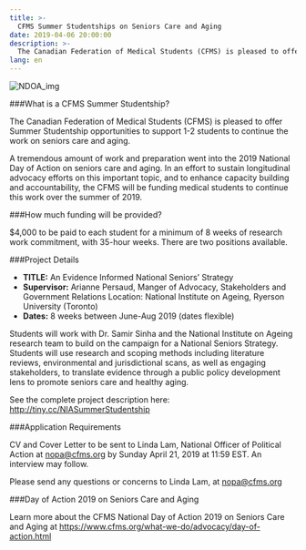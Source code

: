 ```yaml
---
title: >-
  CFMS Summer Studentships on Seniors Care and Aging 
date: 2019-04-06 20:00:00
description: >-
  The Canadian Federation of Medical Students (CFMS) is pleased to offer Summer Studentship opportunities to support 1-2 students to continue the work on seniors care and aging.
lang: en
---
```


![NDOA_img](/images/news-images/ndoa.jpg)

###What is a CFMS Summer Studentship?

The Canadian Federation of Medical Students (CFMS) is pleased to offer Summer Studentship opportunities to support 1-2 students to continue the work on seniors care and aging. 

A tremendous amount of work and preparation went into the 2019 National Day of Action on seniors care and aging. In an effort to sustain longitudinal advocacy efforts on this important topic, and to enhance capacity building and accountability, the CFMS will be funding medical students to continue this work over the summer of 2019.

###How much funding will be provided?

$4,000 to be paid to each student for a minimum of 8 weeks of research work commitment, with 35-hour weeks. There are two positions available. 

###Project Details

* **TITLE:** An Evidence Informed National Seniors’ Strategy 
* **Supervisor:** Arianne Persaud, Manger of Advocacy, Stakeholders and Government Relations
Location: National Institute on Ageing, Ryerson University (Toronto) 
* **Dates:** 8 weeks between June-Aug 2019 (dates flexible)

Students will work with Dr. Samir Sinha and the National Institute on Ageing research team to build on the campaign for a National Seniors Strategy. Students will use research and scoping methods including literature reviews, environmental and jurisdictional scans, as well as engaging stakeholders, to translate evidence through a public policy development lens to promote seniors care and healthy aging.

See the complete project description here: <http://tiny.cc/NIASummerStudentship>


###Application Requirements

CV and Cover Letter to be sent to Linda Lam, National Officer of Political Action at <nopa@cfms.org> by Sunday April 21, 2019 at 11:59 EST. An interview may follow.

Please send any questions or concerns to Linda Lam, at <nopa@cfms.org>

###Day of Action 2019 on Seniors Care and Aging

Learn more about the CFMS National Day of Action 2019 on Seniors Care and Aging at <https://www.cfms.org/what-we-do/advocacy/day-of-action.html>
